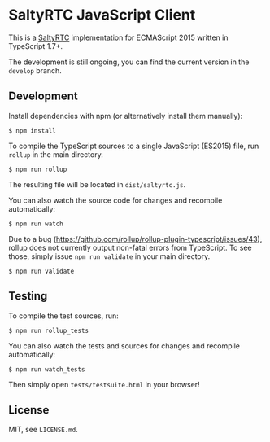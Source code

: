 # SaltyRTC JavaScript Client

This is a [SaltyRTC](https://github.com/saltyrtc/saltyrtc-meta) implementation
for ECMAScript 2015 written in TypeScript 1.7+.

The development is still ongoing, you can find the current version in the
`develop` branch.

## Development

Install dependencies with npm (or alternatively install them manually):

    $ npm install

To compile the TypeScript sources to a single JavaScript (ES2015) file, run
`rollup` in the main directory.

    $ npm run rollup

The resulting file will be located in `dist/saltyrtc.js`.

You can also watch the source code for changes and recompile automatically:

    $ npm run watch

Due to a bug (https://github.com/rollup/rollup-plugin-typescript/issues/43),
rollup does not currently output non-fatal errors from TypeScript. To see
those, simply issue `npm run validate` in your main directory.

    $ npm run validate

## Testing

To compile the test sources, run:

    $ npm run rollup_tests

You can also watch the tests and sources for changes and recompile
automatically:

    $ npm run watch_tests

Then simply open `tests/testsuite.html` in your browser!

## License

MIT, see `LICENSE.md`.
